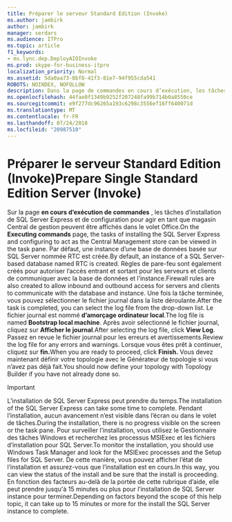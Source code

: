 ```yaml
---
title: Préparer le serveur Standard Edition (Invoke)
ms.author: jambirk
author: jambirk
manager: serdars
ms.audience: ITPro
ms.topic: article
f1_keywords:
- ms.lync.dep.DeployAIOInvoke
ms.prod: skype-for-business-itpro
localization_priority: Normal
ms.assetid: 5da0aa73-8bf8-41f3-81e7-94f955cda541
ROBOTS: NOINDEX, NOFOLLOW
description: Dans la page de commandes en cours d’exécution, les tâches d’installation de SQL Server Express et de configuration pour agir en tant que magasin Central de gestion peuvent être affichés dans le volet Office. Par défaut, une instance d’une base de données basée sur SQL Server nommée RTC est créée. Règles de pare-feu sont également créés pour autoriser l’accès entrant et sortant pour les serveurs et clients de communiquer avec la base de données et l’instance. Une fois la tâche terminée, vous pouvez sélectionner le fichier journal dans la liste déroulante. Le fichier journal est nommé d’amorçage ordinateur local. Après avoir sélectionné le fichier journal, cliquez sur Afficher le journal. Passez en revue le fichier journal pour les erreurs et avertissements. Lorsque vous êtes prêt à continuer, cliquez sur Terminer. Vous devez maintenant définir votre topologie avec le Générateur de topologie si vous n’avez pas déjà fait.
ms.openlocfilehash: 44fae0f1349b9252f207248fa99b714b0a8550ce
ms.sourcegitcommit: e9f277dc96265a193c6298c3556ef16ff640071d
ms.translationtype: MT
ms.contentlocale: fr-FR
ms.lasthandoff: 07/24/2018
ms.locfileid: "20987510"
---
```

# <a name="prepare-single-standard-edition-server-invoke"></a><span data-ttu-id="40969-111">Préparer le serveur Standard Edition (Invoke)</span><span class="sxs-lookup"><span data-stu-id="40969-111">Prepare Single Standard Edition Server (Invoke)</span></span>
 
<span data-ttu-id="40969-112">Sur la page **en cours d’exécution de commandes** , les tâches d’installation de SQL Server Express et de configuration pour agir en tant que magasin Central de gestion peuvent être affichés dans le volet Office.</span><span class="sxs-lookup"><span data-stu-id="40969-112">On the **Executing commands** page, the tasks of installing the SQL Server Express and configuring to act as the Central Management store can be viewed in the task pane.</span></span> <span data-ttu-id="40969-113">Par défaut, une instance d’une base de données basée sur SQL Server nommée RTC est créée.</span><span class="sxs-lookup"><span data-stu-id="40969-113">By default, an instance of a SQL Server-based database named RTC is created.</span></span> <span data-ttu-id="40969-114">Règles de pare-feu sont également créés pour autoriser l’accès entrant et sortant pour les serveurs et clients de communiquer avec la base de données et l’instance.</span><span class="sxs-lookup"><span data-stu-id="40969-114">Firewall rules are also created to allow inbound and outbound access for servers and clients to communicate with the database and instance.</span></span> <span data-ttu-id="40969-115">Une fois la tâche terminée, vous pouvez sélectionner le fichier journal dans la liste déroulante.</span><span class="sxs-lookup"><span data-stu-id="40969-115">After the task is completed, you can select the log file from the drop-down list.</span></span> <span data-ttu-id="40969-116">Le fichier journal est nommé **d’amorçage ordinateur local**.</span><span class="sxs-lookup"><span data-stu-id="40969-116">The log file is named **Bootstrap local machine**.</span></span> <span data-ttu-id="40969-117">Après avoir sélectionné le fichier journal, cliquez sur **Afficher le journal**.</span><span class="sxs-lookup"><span data-stu-id="40969-117">After selecting the log file, click **View Log**.</span></span> <span data-ttu-id="40969-118">Passez en revue le fichier journal pour les erreurs et avertissements.</span><span class="sxs-lookup"><span data-stu-id="40969-118">Review the log file for any errors and warnings.</span></span> <span data-ttu-id="40969-119">Lorsque vous êtes prêt à continuer, cliquez sur **fin.**</span><span class="sxs-lookup"><span data-stu-id="40969-119">When you are ready to proceed, click **Finish.**</span></span> <span data-ttu-id="40969-120">Vous devez maintenant définir votre topologie avec le Générateur de topologie si vous n’avez pas déjà fait.</span><span class="sxs-lookup"><span data-stu-id="40969-120">You should now define your topology with Topology Builder if you have not already done so.</span></span>
  
> [!IMPORTANT]
> <span data-ttu-id="40969-121">L’installation de SQL Server Express peut prendre du temps.</span><span class="sxs-lookup"><span data-stu-id="40969-121">The installation of the SQL Server Express can take some time to complete.</span></span> <span data-ttu-id="40969-122">Pendant l’installation, aucun avancement n’est visible dans l’écran ou dans le volet de tâches.</span><span class="sxs-lookup"><span data-stu-id="40969-122">During the installation, there is no progress visible on the screen or the task pane.</span></span> <span data-ttu-id="40969-123">Pour surveiller l’installation, vous utilisez le Gestionnaire des tâches Windows et recherchez les processus MSIExec et les fichiers d’installation pour SQL Server.</span><span class="sxs-lookup"><span data-stu-id="40969-123">To monitor the installation, you should use Windows Task Manager and look for the MSIExec processes and the Setup files for SQL Server.</span></span> <span data-ttu-id="40969-124">De cette manière, vous pouvez afficher l’état de l’installation et assurez-vous que l’installation est en cours.</span><span class="sxs-lookup"><span data-stu-id="40969-124">In this way, you can view the status of the install and be sure that the install is proceeding.</span></span> <span data-ttu-id="40969-125">En fonction des facteurs au-delà de la portée de cette rubrique d’aide, elle peut prendre jusqu'à 15 minutes ou plus pour l’installation de SQL Server instance pour terminer.</span><span class="sxs-lookup"><span data-stu-id="40969-125">Depending on factors beyond the scope of this help topic, it can take up to 15 minutes or more for the install the SQL Server instance to complete.</span></span> 
  

